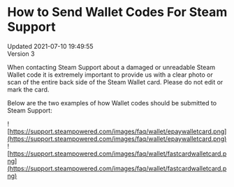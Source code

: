 # How to Send Wallet Codes For Steam Support
Updated 2021-07-10 19:49:55  
Version 3  

When contacting Steam Support about a damaged or unreadable Steam Wallet code it is extremely important to provide us with a clear photo or scan of the entire back side of the Steam Wallet card. Please do not edit or mark the card.  
  
Below are the two examples of how Wallet codes should be submitted to Steam Support:  
  
![https://support.steampowered.com/images/faq/wallet/epaywalletcard.png](https://support.steampowered.com/images/faq/wallet/epaywalletcard.png)  ![https://support.steampowered.com/images/faq/wallet/fastcardwalletcard.png](https://support.steampowered.com/images/faq/wallet/fastcardwalletcard.png)